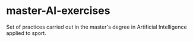 # master-AI-exercises
 Set of practices carried out in the master's degree in Artificial Intelligence applied to sport.
